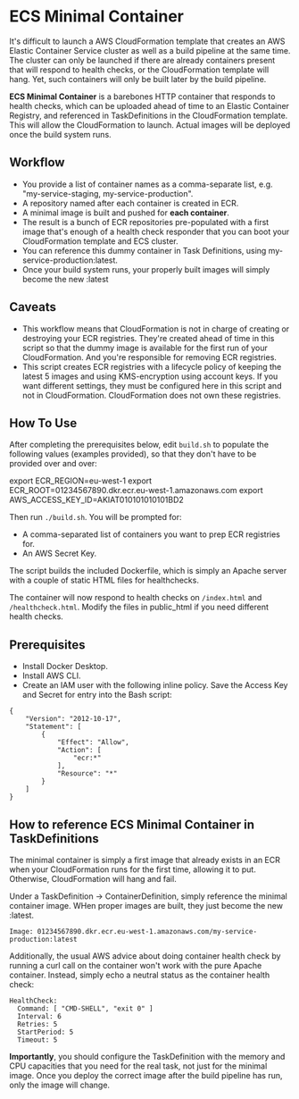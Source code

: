 # ECS Minimal Container

It's difficult to launch a AWS CloudFormation template that creates an AWS Elastic Container Service cluster as well as a build pipeline at the same time. The cluster can only be launched if there are already containers present that will respond to health checks, or the CloudFormation template will hang. Yet, such containers will only be built later by the build pipeline.

**ECS Minimal Container** is a barebones HTTP container that responds to health checks, which can be uploaded ahead of time to an Elastic Container Registry, and referenced in TaskDefinitions in the CloudFormation template. This will allow the CloudFormation to launch. Actual images will be deployed once the build system runs.

## Workflow

* You provide a list of container names as a comma-separate list, e.g. "my-service-staging, my-service-production".
* A repository named after each container is created in ECR.
* A minimal image is built and pushed for **each container**.
* The result is a bunch of ECR repositories pre-populated with a first image that's enough of a health check responder that you can boot your CloudFormation template and ECS cluster.
* You can reference this dummy container in Task Definitions, using my-service-production:latest.
* Once your build system runs, your properly built images will simply become the new :latest

## Caveats

* This workflow means that CloudFormation is not in charge of creating or destroying your ECR registries. They're created ahead of time in this script so that the dummy image is available for the first run of your CloudFormation. And you're responsible for removing ECR registries.
* This script creates ECR registries with a lifecycle policy of keeping the latest 5 images and using KMS-encryption using account keys. If you want different settings, they must be configured here in this script and not in CloudFormation. CloudFormation does not own these registries.

## How To Use

After completing the prerequisites below, edit `build.sh` to populate the following values (examples provided), so that they don't have to be provided over and over:

export ECR_REGION=eu-west-1
export ECR_ROOT=01234567890.dkr.ecr.eu-west-1.amazonaws.com
export AWS_ACCESS_KEY_ID=AKIAT010101010101BD2

Then run `./build.sh`. You will be prompted for:

* A comma-separated list of containers you want to prep ECR registries for.
* An AWS Secret Key.

The script builds the included Dockerfile, which is simply an Apache server with a couple of static HTML files for healthchecks.

The container will now respond to health checks on `/index.html` and `/healthcheck.html`. Modify the files in public_html if you need different health checks.

## Prerequisites

* Install Docker Desktop.
* Install AWS CLI.
* Create an IAM user with the following inline policy. Save the Access Key and Secret for entry into the Bash script:

```
{
    "Version": "2012-10-17",
    "Statement": [
        {
            "Effect": "Allow",
            "Action": [
                "ecr:*"
            ],
            "Resource": "*"
        }
    ]
}
```

## How to reference ECS Minimal Container in TaskDefinitions

The minimal container is simply a first image that already exists in an ECR when your CloudFormation runs for the first time, allowing it to put. Otherwise, CloudFormation will hang and fail.

Under a TaskDefinition -> ContainerDefinition, simply reference the minimal container image. WHen proper images are built, they just become the new :latest.

`Image: 01234567890.dkr.ecr.eu-west-1.amazonaws.com/my-service-production:latest`

Additionally, the usual AWS advice about doing container health check by running a curl call on the container won't work with the pure Apache container. Instead, simply echo a neutral status as the container health check:

```
HealthCheck:
  Command: [ "CMD-SHELL", "exit 0" ]
  Interval: 6
  Retries: 5
  StartPeriod: 5
  Timeout: 5
```

**Importantly**, you should configure the TaskDefinition with the memory and CPU capacities that you need for the real task, not just for the minimal image. Once you deploy the correct image after the build pipeline has run, only the image will change. 
